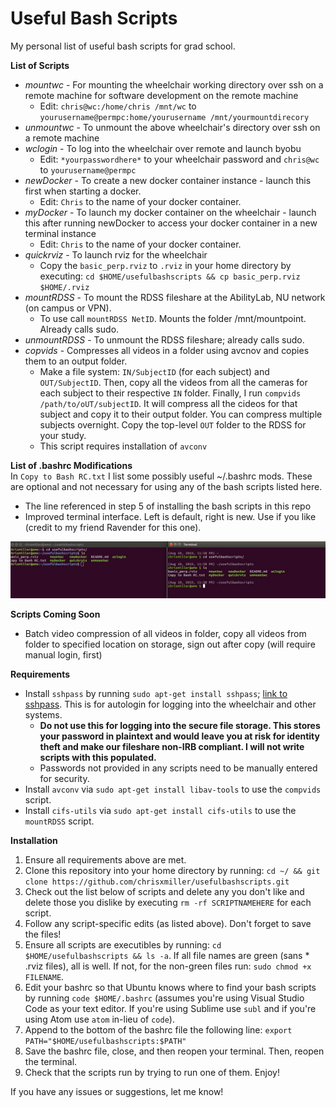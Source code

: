 # Useful Bash Scripts 
My personal list of useful bash scripts for grad school. 

 **List of Scripts** 
* *mountwc*   - For mounting the wheelchair working directory over ssh on a remote machine for software development on the remote machine
  * Edit: `chris@wc:/home/chris /mnt/wc` to `yourusername@permpc:home/yourusername /mnt/yourmountdirecory`
* *unmountwc* - To unmount the above wheelchair's directory over ssh on a remote machine
* *wclogin*   - To log into the wheelchair over remote and launch byobu
  * Edit: `*yourpasswordhere*` to your wheelchair password and `chris@wc` to `yourusername@permpc`
* *newDocker* - To create a new docker container instance - launch this first when starting a docker. 
   * Edit: `Chris` to the name of your docker container. 
* *myDocker*  - To launch my docker container on the wheelchair - launch this after running newDocker to access your docker container in a new terminal instance
  * Edit: `Chris` to the name of your docker container. 
* *quickrviz* - To launch rviz for the wheelchair 
  * Copy the `basic_perp.rviz` to `.rviz` in your home directory by executing: `cd $HOME/usefulbashscripts && cp basic_perp.rviz $HOME/.rviz`
* *mountRDSS* - To mount the RDSS fileshare at the AbilityLab, NU network (on campus or VPN). 
   * To use call `mountRDSS NetID`. Mounts the folder /mnt/mountpoint. Already calls sudo. 
* *unmountRDSS* - To unmount the RDSS fileshare; already calls sudo. 
* *copvids* - Compresses all videos in a folder using avcnov and copies them to an output folder. 
   * Make a file system: `IN/SubjectID` (for each subject) and `OUT/SubjectID`. Then, copy all the videos from all the cameras for each subject to their respective `IN` folder. Finally, I run `compvids /path/to/oUT/subjectID`. It will compress all the cideos for that subject and copy it to their output folder. You can compress multiple subjects overnight. Copy the top-level `OUT` folder to the RDSS for your study. 
   * This script requires installation of `avconv`
  
**List of .bashrc Modifications**\
In `Copy to Bash RC.txt` I list some possibly useful ~/.bashrc mods. These are optional and not necessary for using any of the bash scripts listed here. 
* The line referenced in step 5 of installing the bash scripts in this repo
* Improved terminal interface. Left is default, right is new. Use if you like (credit to my friend Ravender for this one).

![Improved Terminal Interface](SideBySide.jpg)

**Scripts Coming Soon**
* Batch video compression of all videos in folder, copy all videos from folder to specified location on storage, sign out after copy (will require manual login, first)

**Requirements** 
* Install `sshpass` by running `sudo apt-get install sshpass`; [link to sshpass](https://gist.github.com/arunoda/7790979). This is for autologin for logging into the wheelchair and other systems. 
  * **Do not use this for logging into the secure file storage. This stores your password in plaintext and would leave you at risk for identity theft and make our fileshare non-IRB compliant. I will not write scripts with this populated.**
  * Passwords not provided in any scripts need to be manually entered for security. 
* Install `avconv` via `sudo apt-get install libav-tools` to use the `compvids` script.
* Install `cifs-utils` via `sudo apt-get install cifs-utils` to use the `mountRDSS` script.

**Installation**
1. Ensure all requirements above are met. 
2. Clone this repository into your home directory by running: `cd ~/ && git clone https://github.com/chrisxmiller/usefulbashscripts.git`
3. Check out the list below of scripts and delete any you don't like and delete those you dislike by executing `rm -rf SCRIPTNAMEHERE` for each script.
4. Follow any script-specific edits (as listed above). Don't forget to save the files!
5. Ensure all scripts are executibles by running: `cd $HOME/usefulbashscripts && ls -a`. If all file names are green (sans * .rviz files), all is well. If not, for the non-green files run: `sudo chmod +x FILENAME`.
4. Edit your bashrc so that Ubuntu knows where to find your bash scripts by running `code $HOME/.bashrc` (assumes you're using Visual Studio Code as your text editor. If you're using Sublime use `subl` and if you're using Atom use `atom` in-lieu of `code`). 
5. Append to the bottom of the bashrc file the following line: `export PATH="$HOME/usefulbashscripts:$PATH"`
6. Save the bashrc file, close, and then reopen your terminal. Then, reopen the terminal. 
7. Check that the scripts run by trying to run one of them. Enjoy!

If you have any issues or suggestions, let me know!
